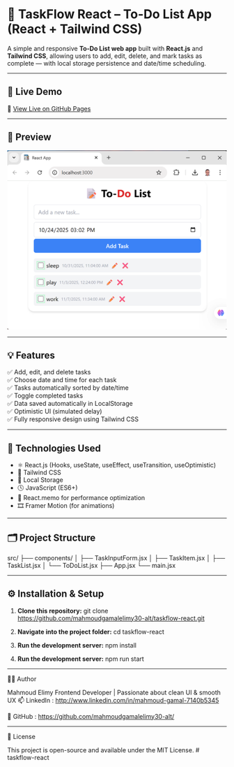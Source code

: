 # 📝 TaskFlow React – To-Do List App (React + Tailwind CSS)

A simple and responsive **To-Do List web app** built with **React.js** and **Tailwind CSS**, allowing users to add, edit, delete, and mark tasks as complete — with local storage persistence and date/time scheduling.

---

## 🚀 Live Demo

🔗 [View Live on GitHub Pages](https://mahmoudgamalelimy30-alt.github.io/taskflow-react)

---

## 📸 Preview

![ToDo List Screenshot](./preview.png)

---

## 💡 Features

✅ Add, edit, and delete tasks  
✅ Choose date and time for each task  
✅ Tasks automatically sorted by date/time  
✅ Toggle completed tasks  
✅ Data saved automatically in LocalStorage  
✅ Optimistic UI (simulated delay)  
✅ Fully responsive design using Tailwind CSS

---

## 🧰 Technologies Used

- ⚛️ React.js (Hooks, useState, useEffect, useTransition, useOptimistic)
- 💨 Tailwind CSS
- 💾 Local Storage
- 🕓 JavaScript (ES6+)
- 🧠 React.memo for performance optimization
- 🎞️ Framer Motion (for animations)

---

## 🗂️ Project Structure

src/
├── components/
│ ├── TaskInputForm.jsx
│ ├── TaskItem.jsx
│ ├── TaskList.jsx
│ └── ToDoList.jsx
├── App.jsx
└── main.jsx

---

## ⚙️ Installation & Setup

1. **Clone this repository:**
git clone https://github.com/mahmoudgamalelimy30-alt/taskflow-react.git


2. **Navigate into the project folder:**
cd taskflow-react

3. **Run the development server:**
npm install

4. **Run the development server:**
npm run start


---

👨‍💻 Author

Mahmoud Elimy
Frontend Developer | Passionate about clean UI & smooth UX
📫 LinkedIn : http://www.linkedin.com/in/mahmoud-gamal-7140b5345

🐙 GitHub : https://github.com/mahmoudgamalelimy30-alt/

---

📄 License

This project is open-source and available under the MIT License.
#   t a s k f l o w - r e a c t 
 
 